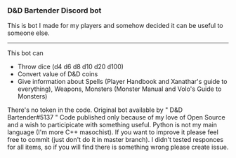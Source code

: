 ### D&D Bartender Discord bot

This is bot I made for my players and somehow decided it can be useful to someone else. 

------------

This bot can
- Throw dice (d4 d6 d8 d10 d20 d100)
- Convert value of D&D coins
- Give information about Spells (Player Handbook and Xanathar's guide to everything), 
Weapons, Monsters (Monster Manual and Volo's Guide to Monsters)

There's no token in the code. Original bot available by " D&D Bartender#5137 "
Code published only because of my love of Open Source and a wish to participicate with something useful. Python is not my main language (I'm more C++ masochist). If you  want to improve it please feel free to commit (just don't do it in master branch).
I didn't tested responces for all items, so if you will find there is something wrong please create issue.
